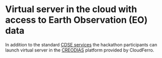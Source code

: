 # Virtual server in the cloud with access to Earth Observation (EO) data 

In addition to the standard [CDSE services](CDSE.md) the hackathon participants can launch virtual server in the [CREODIAS](https://creodias.eu/) platform provided by CloudFerro. 